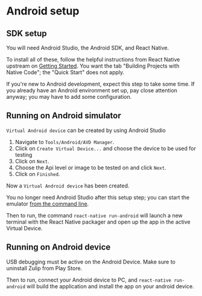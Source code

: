 # Android setup

## SDK setup

You will need Android Studio, the Android SDK, and React Native.

To install all of these, follow the helpful instructions from React
Native upstream on
[Getting Started](https://facebook.github.io/react-native/docs/getting-started.html).
You want the tab "Building Projects with Native Code";
the "Quick Start" does not apply.

If you're new to Android development, expect this step to take some
time.  If you already have an Android environment set up, pay close
attention anyway; you may have to add some configuration.

## Running on Android simulator
`Virtual Android device` can be created by using Android Studio
1. Navigate to `Tools/Android/AVD Manager`.
2. Click on `Create Virtual Device...` and choose the device to be used for testing
3. Click on `Next`.
4. Choose the Api level or image to be tested on and click `Next`.
5. Click on `Finished`.

Now a `Virtual Android device` has been created.

You no longer need Android Studio after this setup step; you can start
the emulator [from the command
line](https://developer.android.com/studio/run/emulator-commandline.html).

Then to run, the command `react-native run-android` will launch a new
terminal with the React Native packager and open up the app in the
active Virtual Device.

## Running on Android device
USB debugging must be active on the Android Device.
Make sure to uninstall Zulip from Play Store.

Then to run, connect your Android device to PC, and
`react-native run-android` will build the application and install
the app on your android device.
